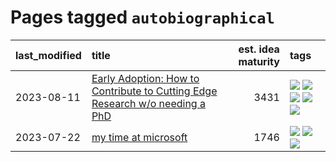# Pages tagged `autobiographical`

|last_modified|title|est. idea maturity|tags
|:---|:---|---:|:---|
|2023-08-11|[Early Adoption: How to Contribute to Cutting Edge Research w/o needing a PhD](../early_adoption_and_fomo.md)|3431|[![](https://img.shields.io/badge/tag-autobiographical-8fb3d)](../tags/autobiographical.md) [![](https://img.shields.io/badge/tag-career_advice-a682e)](../tags/career_advice.md) [![](https://img.shields.io/badge/tag-early_adoption-1661bc)](../tags/early_adoption.md) [![](https://img.shields.io/badge/tag-mentoring-296bb1)](../tags/mentoring.md) [![](https://img.shields.io/badge/tag-reddit-606780)](../tags/reddit.md)|
|2023-07-22|[my time at microsoft](../my_time_at_microsoft.md)|1746|[![](https://img.shields.io/badge/tag-amazon-fe76cf)](../tags/amazon.md) [![](https://img.shields.io/badge/tag-autobiographical-8fb3d)](../tags/autobiographical.md) [![](https://img.shields.io/badge/tag-microsoft-8a140)](../tags/microsoft.md)|